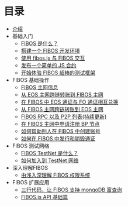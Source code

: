 # 目录

* [介绍](./)
* 基础入门
  * [FIBOS 是什么？](basic/about.md)
  * [搭建一个 FIBOS 开发环境](basic/install.md)
  * [使用 fibos.js 与 FIBOS 交互](basic/fibosjs.md)
  * [发布一个简单的 JS 合约](basic/deploy-contract.md)
  * [开始体验 FIBOS 超棒的测试框架](basic/test.md)
* FIBOS 基础操作
  * [FIBOS 主网信息](use/mainnet.md)
  * [从 EOS 主网跨链转账到 FIBOS 主网](use/eos2fibos.md)
  * [在 FIBOS 中 EOS 通证与 FO 通证相互兑换](use/eos2fo.md)
  * [从 FIBOS 主网跨链转账到 EOS 主网](use/fibos2eos.md)
  * [FIBOS RPC 以及 P2P 列表(持续更新)](use/bp-list.md)
  * [在 FIBOS 主网中申请注册 BP 节点](use/bp.md)
  * [如何帮助别人在 FIBOS 中创建账号](use/create-account.md)
  * [如何在 FIBOS 中发行和销毁通证](use/create-token.md)
* FIBOS 测试网络
  * [FIBOS TestNet 是什么？](testnet/about.md)
  * [如何加入到 TestNet 网络](testnet/join.md)
* 深入理解FIBOS
  * [由浅入深理解 FIBOS 权限系统](advance/fibos.md)
* FIBOS 扩展应用
  * [三行代码，让 FIBOS 支持 mongoDB 富查询](extension/mongodb-richquery.md)
  * [FIBOS.js API 基础篇](extension/basic-api.md)

